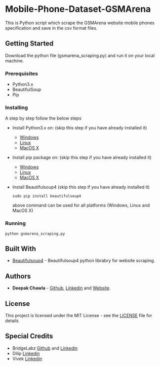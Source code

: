 # Mobile-Phone-Dataset-GSMArena
This is Python script which scrape the GSMArena website mobile phones specification and save in the csv format files.

## Getting Started

Download the python file (gsmarena_scraping.py) and run it on your local machine.

### Prerequisites

* Python3.x
* BeautifulSoup
* Pip

### Installing

A step by step follow the below steps

* Install Python3.x on: (skip this step if you have already installed it) 

  * [Windows](https://realpython.com/installing-python/#windows)
  * [Linux](https://realpython.com/installing-python/#ubuntu)
  * [MacOS X](https://realpython.com/installing-python/#macos-mac-os-x)

* Install pip package on: (skip this step if you have already installed it) 

  * [Windows](https://github.com/BurntSushi/nfldb/wiki/Python-&-pip-Windows-installation)
  * [Linux](https://www.tecmint.com/install-pip-in-linux/)
  * [MacOS X](https://www.digitalocean.com/community/tutorials/how-to-install-python-3-and-set-up-a-local-programming-environment-on-macos)

* Install Beautifulsoup4 (skip this step if you have already installed it)
  ```
  sudo pip install beautifulsoup4
  ```
  above command can be used for all platforms (Windows, Linux and MacOS X)

### Running

```
python gsmarena_scraping.py
```

## Built With

* [Beautifulsoup4](https://pypi.org/project/beautifulsoup4/) - Beautifulsoup4 python librabry for website scraping.

## Authors

* **Deepak Chawla** - [Github](https://github.com/Deepakchawla), [Linkedin](https://www.linkedin.com/in/deepakchawla1307/) and [Website](http://deepakchawla.me/).

## License

This project is licensed under the MIT License - see the [LICENSE](LICENSE) file for details

## Special Credits

* BridgeLabz [Github](https://github.com/BridgeLabzSource) and [Linkedin](https://www.linkedin.com/company/bridgelabz-com/)
* Dilip [Linkedin](https://www.linkedin.com/in/dilip-more-7347324/)
* Vivek [Linkedin](https://www.linkedin.com/in/vivek-hebalkar-3430ba23/) 
